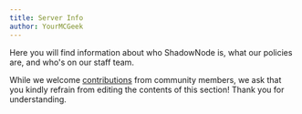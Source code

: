 ```yaml
---
title: Server Info
author: YourMCGeek
---
```


Here you will find information about who ShadowNode is, what our policies are, and who's on our staff team. 

While we welcome [contributions](../wiki/contributing) from community members, we ask that you kindly refrain from editing the contents of this section! Thank you for understanding.
